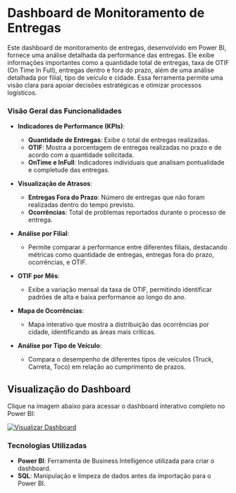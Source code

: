 # Dashboard de Monitoramento de Entregas

Este dashboard de monitoramento de entregas, desenvolvido em Power BI, fornece uma análise detalhada da performance das entregas. Ele exibe informações importantes como a quantidade total de entregas, taxa de OTIF (On Time In Full), entregas dentro e fora do prazo, além de uma análise detalhada por filial, tipo de veículo e cidade. Essa ferramenta permite uma visão clara para apoiar decisões estratégicas e otimizar processos logísticos.

### Visão Geral das Funcionalidades

- **Indicadores de Performance (KPIs)**:
  - **Quantidade de Entregas**: Exibe o total de entregas realizadas.
  - **OTIF**: Mostra a porcentagem de entregas realizadas no prazo e de acordo com a quantidade solicitada.
  - **OnTime e InFull**: Indicadores individuais que analisam pontualidade e completude das entregas.
  
- **Visualização de Atrasos**:
  - **Entregas Fora do Prazo**: Número de entregas que não foram realizadas dentro do tempo previsto.
  - **Ocorrências**: Total de problemas reportados durante o processo de entrega.

- **Análise por Filial**:
  - Permite comparar a performance entre diferentes filiais, destacando métricas como quantidade de entregas, entregas fora do prazo, ocorrências, e OTIF.

- **OTIF por Mês**:
  - Exibe a variação mensal da taxa de OTIF, permitindo identificar padrões de alta e baixa performance ao longo do ano.

- **Mapa de Ocorrências**:
  - Mapa interativo que mostra a distribuição das ocorrências por cidade, identificando as áreas mais críticas.

- **Análise por Tipo de Veículo**:
  - Compara o desempenho de diferentes tipos de veículos (Truck, Carreta, Toco) em relação ao cumprimento de prazos.

## Visualização do Dashboard

Clique na imagem abaixo para acessar o dashboard interativo completo no Power BI:

[![Visualizar Dashboard](screenshot.png)](https://app.powerbi.com/view?r=eyJrIjoiZmRhNDUwYzgtOTU5OC00MjVjLTg4NjEtNTNkZTkxN2Q1YTZjIiwidCI6ImE4MGJmZGEzLTk4NTItNDBiNy1iYzljLWIxYWUyMzU2MmI4MCJ9)


### Tecnologias Utilizadas

- **Power BI**: Ferramenta de Business Intelligence utilizada para criar o dashboard.
- **SQL**: Manipulação e limpeza de dados antes da importação para o Power BI.

